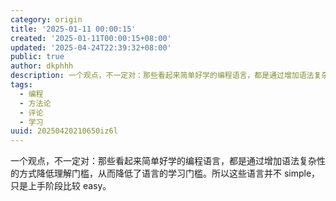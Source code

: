 ```yaml
---
category: origin
title: '2025-01-11 00:00:15'
created: '2025-01-11T00:00:15+08:00'
updated: '2025-04-24T22:39:32+08:00'
public: true
author: dkphhh
description: 一个观点，不一定对：那些看起来简单好学的编程语言，都是通过增加语法复杂性的方式降低理解门槛，从而降低了语言的学习门槛……
tags:
  - 编程
  - 方法论
  - 评论
  - 学习
uuid: 20250420210650iz6l
---
```


一个观点，不一定对：那些看起来简单好学的编程语言，都是通过增加语法复杂性的方式降低理解门槛，从而降低了语言的学习门槛。所以这些语言并不 simple，只是上手阶段比较 easy。
